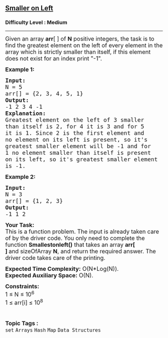 <h2><a href="https://practice.geeksforgeeks.org/problems/smaller-on-left20360700/1?page=3&difficulty[]=1&difficulty[]=2&status[]=unsolved&category[]=Arrays&category[]=Strings&category[]=Linked%20List&sortBy=submissions">Smaller on Left</a></h2><h3>Difficulty Level : Medium</h3><hr><div class="problems_problem_content__Xm_eO"><p><span style="font-size:18px">Given an array <strong>arr</strong>[ ] of <strong>N</strong> positive integers,&nbsp;the task is to find the greatest element on the left of every element in the array which is strictly smaller than itself, if this element does not exist for an index print "-1".</span></p>

<p><span style="font-size:18px"><strong>Example 1:</strong></span></p>

<pre><span style="font-size:18px"><strong>Input:
</strong>N = 5
arr[] = {2, 3, 4, 5, 1}
<strong>Output: 
</strong>-1 2 3 4 -1
<strong>Explanation:</strong>
Greatest element on the left of 3 smaller 
than itself is 2, for 4 it is 3 and for 5 
it is 1. Since 2 is the first element and 
no element on its left is present, so it's 
greatest smaller element will be -1 and for 
1 no element smaller than itself is present 
on its left, so it's greatest smaller element 
is -1.
</span></pre>

<p><span style="font-size:18px"><strong>Example 2:</strong></span></p>

<pre><span style="font-size:18px"><strong>Input:
</strong>N = 3
arr[] = {1, 2, 3} <strong>
Output:
</strong>-1 1 2 </span></pre>

<p><span style="font-size:18px"><strong>Your Task:</strong><br>
This is a function problem. The input is already taken care of by the driver code. You only need to complete the function <strong>Smallestonleft()</strong> that takes an array <strong>arr[ ]&nbsp;</strong>and&nbsp;sizeOfArray <strong>N</strong>, and return the required answer. The driver code takes care of the printing.</span></p>

<p><span style="font-size:18px"><strong>Expected Time Complexity:</strong>&nbsp;O(N*Log(N)).<br>
<strong>Expected Auxiliary Space:</strong>&nbsp;O(N).</span></p>

<p><span style="font-size:18px"><strong>Constraints:</strong><br>
1 ≤ N ≤&nbsp;10<sup>6</sup><br>
1 ≤&nbsp;arr[i] ≤&nbsp;10<sup>8</sup></span></p>
</div><br><p><span style=font-size:18px><strong>Topic Tags : </strong><br><code>set</code>&nbsp;<code>Arrays</code>&nbsp;<code>Hash</code>&nbsp;<code>Map</code>&nbsp;<code>Data Structures</code>&nbsp;